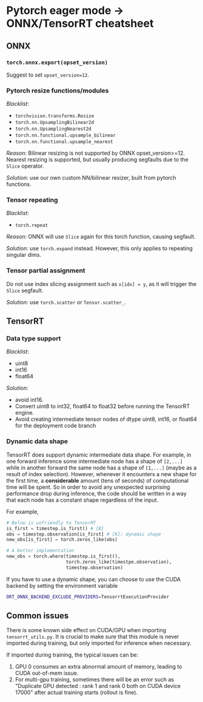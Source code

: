 # Pytorch eager mode -> ONNX/TensorRT cheatsheet

## ONNX
### `torch.onnx.export(opset_version)`
Suggest to set `opset_version=12`.

### Pytorch resize functions/modules
*Blacklist*:

- `torchvision.transforms.Resize`
- `torch.nn.UpsamplingBilinear2d`
- `torch.nn.UpsamplingNearest2d`
- `torch.nn.functional.upsample_bilinear`
- `torch.nn.functional.upsample_nearest`

*Reason*: Bilinear resizing is not supported by ONNX opset_version>=12. Nearest resizing is supported, but usually producing segfaults due to the `Slice` operator.

*Solution*: use our own custom NN/bilinear resizer, built from pytorch functions.

### Tensor repeating
*Blacklist*:

- `torch.repeat`

*Reason*: ONNX will use `Slice` again for this torch function, causing segfault.

*Solution*: use `torch.expand` instead. However, this only applies to repeating singular dims.

### Tensor partial assignment
Do not use index slicing assignment such as `x[idx] = y`, as it will trigger the `Slice` segfault.

*Solution*: use `torch.scatter` or `Tensor.scatter_`.

## TensorRT
### Data type support
*Blacklist*:

- uint8
- int16
- float64

*Solution*:

- avoid int16.
- Convert uint8 to int32, float64 to float32 before running the TensorRT engine.
- Avoid creating intermediate tensor nodes of dtype uint8, int16, or float64 for the deployment code branch

### Dynamic data shape
TensorRT does support dynamic intermediate data shape. For example, in one forward inference some intermediate node has a
shape of ``[2,...]`` while in another forward the same node has a shape of ``[1,...]`` (maybe as a result of index selection).
However, whenever it encounters a new shape for the first time, a **considerable** amount (tens of seconds) of computational
time will be spent. So in order to avoid any unexpected surprising performance drop during inference, the code should be
written in a way that each node has a constant shape regardless of the input.

For example,

```python
# Below is unfriendly to TensorRT
is_first = timestep.is_first() # [B]
obs = timestep.observation[is_first] # [K]; dynamic shape
new_obs[is_first] = torch.zeros_like(obs)

# A better implementation
new_obs = torch.where(timestep.is_first(),
                      torch.zeros_like(timestpe.observation),
                      timestep.observation)
```

If you have to use a dynamic shape, you can choose to use the CUDA backend by setting the environment variable

```bash
ORT_ONNX_BACKEND_EXCLUDE_PROVIDERS=TensorrtExecutionProvider
```

## Common issues
There is some known side effect on CUDA/GPU when importing ``tensorrt_utils.py``. It is crucial to make sure
that this module is never imported during training, but only imported for inference when necessary.

If imported during training, the typical issues can be:

1. GPU 0 consumes an extra abnormal amount of memory, leading to CUDA out-of-mem issue.
2. For multi-gpu training, sometimes there will be an error such as "Duplicate GPU detected : rank 1 and rank 0 both on CUDA device 17000" after actual training starts (rollout is fine).
